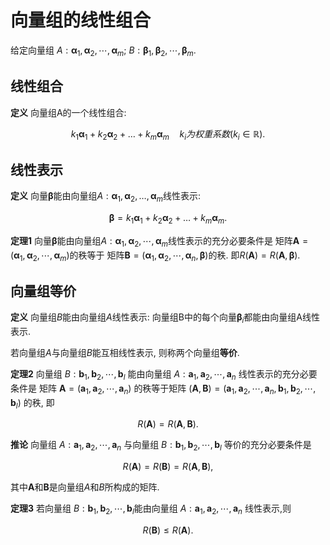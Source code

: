 # 向量组的线性组合

给定向量组
$A:\pmb{\alpha}_1, \pmb{\alpha}_2, \cdots, \pmb{\alpha}_m$;
$B:\pmb{\beta}_1, \pmb{\beta}_2, \cdots, \pmb{\beta}_m$.

## 线性组合

<b>定义</b>
向量组A的一个线性组合:

$$k_1\pmb{\alpha}_1+k_2\pmb{\alpha}_2+\dots+k_m\pmb{\alpha}_m \quad k_i为权重系数( k_i \in \mathbb{R} ).$$

## 线性表示

<b>定义</b>
向量$\pmb{\beta}$能由向量组$A:\pmb{\alpha}_1, \pmb{\alpha}_2, \dots, \pmb{\alpha}_m$线性表示:

$$
\pmb{\beta}=k_1\pmb{\alpha}_1+k_2\pmb{\alpha}_2+\dots+k_m\pmb{\alpha}_m.
$$

**定理1**
向量$\pmb{\beta}$能由向量组$A:\pmb{\alpha}_1,\pmb{\alpha}_2,\cdots,\pmb{\alpha}_m$线性表示的充分必要条件是
矩阵$\pmb{A}=(\pmb{\alpha}_1,\pmb{\alpha}_2,\cdots,\pmb{\alpha}_m)$的秩等于
矩阵$\pmb{B}=(\pmb{\alpha}_1,\pmb{\alpha}_2,\cdots,\pmb{\alpha}_n,\pmb{\beta})$的秩.
即$R(\pmb{A})=R(\pmb{A},\pmb{\beta})$.

## 向量组等价

<b>定义</b>
向量组$B$能由向量组$A$线性表示: 向量组B中的每个向量$\pmb{\beta}_i$都能由向量组A线性表示.

若向量组$A$与向量组$B$能互相线性表示, 则称两个向量组**等价**.

<b>定理2</b>
向量组 $B:\pmb{b}_1,\pmb{b}_2,\cdots,\pmb{b}_l$ 能由向量组 $A:\pmb{a}_1,\pmb{a}_2,\cdots,\pmb{a}_n$ 线性表示的充分必要条件是
矩阵 $\pmb{A}=(\pmb{a}_1,\pmb{a}_2,\cdots,\pmb{a}_n)$ 的秩等于矩阵 $(\pmb{A},\pmb{B})=(\pmb{a}_1,\pmb{a}_2,\cdots,\pmb{a}_n,\pmb{b}_1,\pmb{b}_2,\cdots,\pmb{b}_l)$ 的秩, 即

$$
R(\pmb{A})=R(\pmb{A},\pmb{B}).
$$

<b>推论</b>
向量组 $A:\pmb{a}_1,\pmb{a}_2,\cdots,\pmb{a}_n$ 与向量组 $B:\pmb{b}_1,\pmb{b}_2,\cdots,\pmb{b}_l$ 等价的充分必要条件是

$$
R(\pmb{\pmb{A}})=R(\pmb{\pmb{B}})=R(\pmb{\pmb{A}},\pmb{\pmb{B}}),
$$

其中$\pmb{\pmb{A}}$和$\pmb{\pmb{B}}$是向量组$A$和$B$所构成的矩阵.

<b>定理3</b>
若向量组 $B:\pmb{b}_1,\pmb{b}_2,\cdots,\pmb{b}_l$能由向量组 $A:\pmb{a}_1,\pmb{a}_2,\cdots,\pmb{a}_n$ 线性表示,则

$$
R(\pmb{B}) \leqslant R(\pmb{A}).
$$
